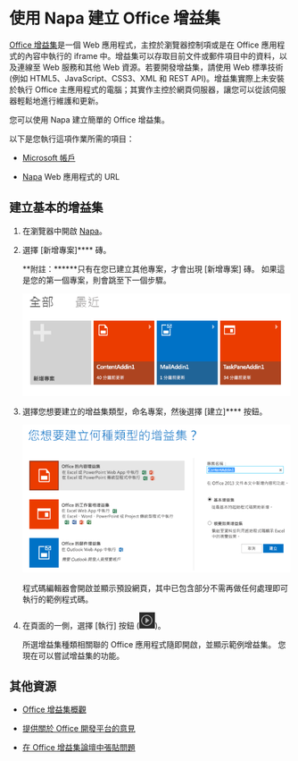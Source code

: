 
# 使用 Napa 建立 Office 增益集



[Office 增益集](../../docs/overview/office-add-ins.md)是一個 Web 應用程式，主控於瀏覽器控制項或是在 Office 應用程式的內容中執行的 iframe 中。增益集可以存取目前文件或郵件項目中的資料，以及連線至 Web 服務和其他 Web 資源。若要開發增益集，請使用 Web 標準技術 (例如 HTML5、JavaScript、CSS3、XML 和 REST API)。增益集實際上未安裝於執行 Office 主應用程式的電腦；其實作主控於網頁伺服器，讓您可以從該伺服器輕鬆地進行維護和更新。

您可以使用 Napa 建立簡單的 Office 增益集。

以下是您執行這項作業所需的項目：

- [Microsoft 帳戶](http://www.microsoft.com/en-us/account/default.aspx)
    
- [Napa](https://www.napacloudapp.com/ ) Web 應用程式的 URL
    

## 建立基本的增益集



1. 在瀏覽器中開啟 [Napa](https://www.napacloudapp.com/ )。
    
2. 選擇 [新增專案]**** 磚。
    
     **附註：******只有在您已建立其他專案，才會出現 [新增專案] 磚。 如果這是您的第一個專案，則會跳至下一個步驟。
    
    ![專案頁面](../../images/08fc36cf-7cc1-442f-a9a5-b6bb30d786a4.png)

3. 選擇您想要建立的增益集類型，命名專案，然後選擇 [建立]**** 按鈕。
    
    ![Excel app tile](../../images/Apps_NAPA_Excel_Tile.png)

    程式碼編輯器會開啟並顯示預設網頁，其中已包含部分不需再做任何處理即可執行的範例程式碼。
    
4. 在頁面的一側，選擇 [執行] 按鈕 (![執行按鈕](../../images/Apps_NAPA_Run_Button.png))。
    
    所選增益集種類相關聯的 Office 應用程式隨即開啟，並顯示範例增益集。 您現在可以嘗試增益集的功能。
    

## 其他資源



- [Office 增益集概觀](../../docs/overview/office-add-ins.md)
    
- [提供關於 Office 開發平台的意見](http://officespdev.uservoice.com/)
    
- [在 Office 增益集論壇中張貼問題](http://social.msdn.microsoft.com/Forums/officeapps/en-US/home?forum=appsforoffice%2Cofficestore&amp;filter=alltypes&amp;sort=lastpostdesc)
    
